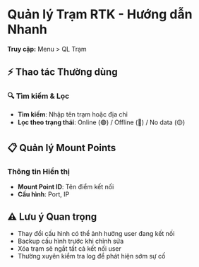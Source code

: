 # Quản lý Trạm RTK - Hướng dẫn Nhanh

**Truy cập:** Menu > QL Trạm

## ⚡ Thao tác Thường dùng

### 🔍 Tìm kiếm & Lọc
- **Tìm kiếm**: Nhập tên trạm hoặc địa chỉ
- **Lọc theo trạng thái**: Online (🟢) / Offline (🔴) / No data (🟡)

## 📋 Quản lý Mount Points

### Thông tin Hiển thị
- **Mount Point ID**: Tên điểm kết nối
- **Cấu hình**: Port, IP

## ⚠️ Lưu ý Quan trọng
- Thay đổi cấu hình có thể ảnh hưởng user đang kết nối
- Backup cấu hình trước khi chỉnh sửa
- Xóa trạm sẽ ngắt tất cả kết nối user
- Thường xuyên kiểm tra log để phát hiện sớm sự cố

